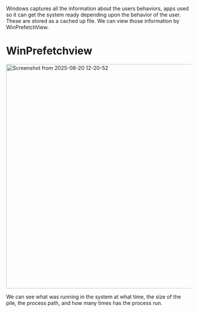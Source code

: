 Windows captures all the information about the users behaviors, apps used  so it can get the system ready depending upon the behavior of the user. These are stored as a cached up file. We can view those information by WinPrefetchView.

# WinPrefetchview

<img width="834" height="611" alt="Screenshot from 2025-08-20 12-20-52" src="https://github.com/user-attachments/assets/e8cafdc8-b106-48d8-a792-af6780a5d416" />

We can see what was running in the system at what time, the size of the pile, the process path, and how many times has the process run.
